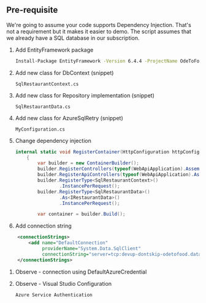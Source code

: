 
## Pre-requisite
We're going to assume your code supports Dependency Injection. That's not a requirement but it makes it easier to demo.
The script assumes that we already have a SQL database in our subscription.


1. Add EntityFramework package

    ```sh
    Install-Package EntityFramework -Version 6.4.4 -ProjectName OdeToFood.WebApi
    ```

1. Add new class for DbContext (snippet)

    ```
    SqlRestaurantContext.cs
    ```

1. Add new class for Repository implementation (snippet)

    ```
    SqlRestaurantData.cs
    ```

1. Add new class for AzureSqlRetry (snippet)

    ```
    MyConfiguration.cs
    ```

1. Change dependency injection

    ```cs
    internal static void RegisterContainer(HttpConfiguration httpConfiguration)
        {
            var builder = new ContainerBuilder();
            builder.RegisterControllers(typeof(WebApiApplication).Assembly);
            builder.RegisterApiControllers(typeof(WebApiApplication).Assembly);
            builder.RegisterType<SqlRestaurantContext>()
                    .InstancePerRequest();
            builder.RegisterType<SqlRestaurantData>()
                    .As<IRestaurantData>()
                    .InstancePerRequest();

            var container = builder.Build();
    ```

1. Add connection string

```xml
	<connectionStrings>
		<add name="DefaultConnection"
			 providerName="System.Data.SqlClient"
			 connectionString="server=tcp:devup-dontskip-odetofood.database.windows.net;database=devup-dontskip-odetofood;"/>
	</connectionStrings>
```

1. Observe - connection using DefaultAzureCredential
1. Observe - Visual Studio Configuration

    ```sh
    Azure Service Authentication
    ```